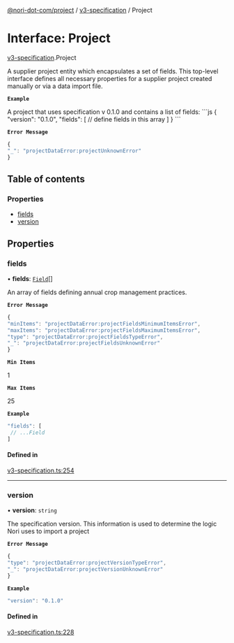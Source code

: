 [@nori-dot-com/project](../README.md) / [v3-specification](../modules/v3_specification.md) / Project

# Interface: Project

[v3-specification](../modules/v3_specification.md).Project

A supplier project entity which encapsulates a set of fields. This top-level interface defines all necessary properties for a supplier project created manually or via a data import file.

**`Example`**

<caption>A project that uses specification v 0.1.0 and contains a list of fields:</caption>
```js
{
 "version": "0.1.0",
 "fields": [
   // define fields in this array
 ]
}
```

**`Error Message`**

```js
{
"_": "projectDataError:projectUnknownError"
}
```

## Table of contents

### Properties

- [fields](v3_specification.Project.md#fields)
- [version](v3_specification.Project.md#version)

## Properties

### fields

• **fields**: [`Field`](v3_specification.Field.md)[]

An array of fields defining annual crop management practices.

**`Error Message`**

```js
{
"minItems": "projectDataError:projectFieldsMinimumItemsError",
"maxItems": "projectDataError:projectFieldsMaximumItemsError",
"type": "projectDataError:projectFieldsTypeError",
"_": "projectDataError:projectFieldsUnknownError"
}
```

**`Min Items`**

1

**`Max Items`**

25

**`Example`**

```js
"fields": [
 // ...Field
]
```

#### Defined in

[v3-specification.ts:254](https://github.com/nori-dot-eco/nori-dot-com/blob/475ed1b/packages/project/src/v3-specification.ts#L254)

___

### version

• **version**: `string`

The specification version. This information is used to determine the logic Nori uses to import a project

**`Error Message`**

```js
{
"type": "projectDataError:projectVersionTypeError",
"_": "projectDataError:projectVersionUnknownError"
}
```

**`Example`**

```js
"version": "0.1.0"
```

#### Defined in

[v3-specification.ts:228](https://github.com/nori-dot-eco/nori-dot-com/blob/475ed1b/packages/project/src/v3-specification.ts#L228)
